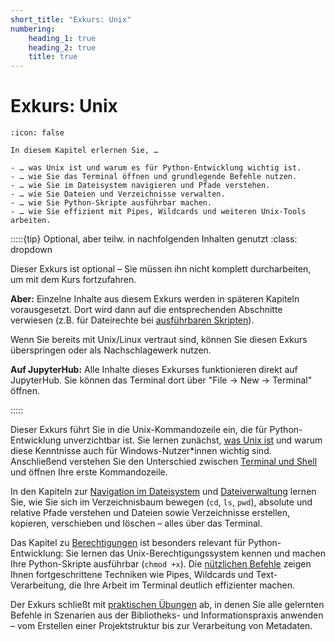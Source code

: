 ```yaml
---
short_title: "Exkurs: Unix"
numbering:
    heading_1: true
    heading_2: true
    title: true
---
```


# Exkurs: Unix

```{seealso} 🎓 Lernziele
:icon: false

In diesem Kapitel erlernen Sie, …

- … was Unix ist und warum es für Python-Entwicklung wichtig ist.
- … wie Sie das Terminal öffnen und grundlegende Befehle nutzen.
- … wie Sie im Dateisystem navigieren und Pfade verstehen.
- … wie Sie Dateien und Verzeichnisse verwalten.
- … wie Sie Python-Skripte ausführbar machen.
- … wie Sie effizient mit Pipes, Wildcards und weiteren Unix-Tools arbeiten.

```

:::::{tip} Optional, aber teilw. in nachfolgenden Inhalten genutzt
:class: dropdown

Dieser Exkurs ist optional – Sie müssen ihn nicht komplett durcharbeiten, um
mit dem Kurs fortzufahren.

**Aber:** Einzelne Inhalte aus diesem Exkurs werden in späteren Kapiteln
vorausgesetzt. Dort wird dann auf die entsprechenden Abschnitte verwiesen (z.B.
für Dateirechte bei [ausführbaren
Skripten](../020-Projekt_Taschenrechner_I/050-Ausführbare_Skripte.md)).

Wenn Sie bereits mit Unix/Linux vertraut sind, können Sie diesen Exkurs
überspringen oder als Nachschlagewerk nutzen.

**Auf JupyterHub:** Alle Inhalte dieses Exkurses funktionieren direkt auf
JupyterHub. Sie können das Terminal dort über "File → New → Terminal" öffnen.

:::::

Dieser Exkurs führt Sie in die Unix-Kommandozeile ein, die für Python-Entwicklung
unverzichtbar ist. Sie lernen zunächst, [was Unix ist](010-Was_ist_Unix.md) und
warum diese Kenntnisse auch für Windows-Nutzer\*innen wichtig sind. Anschließend
verstehen Sie den Unterschied zwischen [Terminal und Shell](020-Terminal_und_Shell.md)
und öffnen Ihre erste Kommandozeile.

In den Kapiteln zur [Navigation im Dateisystem](030-Dateisystem_Navigation.md)
und [Dateiverwaltung](040-Dateiverwaltung.md) lernen Sie, wie Sie sich im
Verzeichnisbaum bewegen (`cd`, `ls`, `pwd`), absolute und relative Pfade verstehen
und Dateien sowie Verzeichnisse erstellen, kopieren, verschieben und löschen –
alles über das Terminal.

Das Kapitel zu [Berechtigungen](050-Berechtigungen.md) ist besonders relevant
für Python-Entwicklung: Sie lernen das Unix-Berechtigungssystem kennen und machen
Ihre Python-Skripte ausführbar (`chmod +x`). Die [nützlichen Befehle](060-Nützliche_Befehle.md)
zeigen Ihnen fortgeschrittene Techniken wie Pipes, Wildcards und Text-Verarbeitung,
die Ihre Arbeit im Terminal deutlich effizienter machen.

Der Exkurs schließt mit [praktischen Übungen](070-Übungen.md) ab, in denen Sie
alle gelernten Befehle in Szenarien aus der Bibliotheks- und Informationspraxis
anwenden – vom Erstellen einer Projektstruktur bis zur Verarbeitung von Metadaten.
